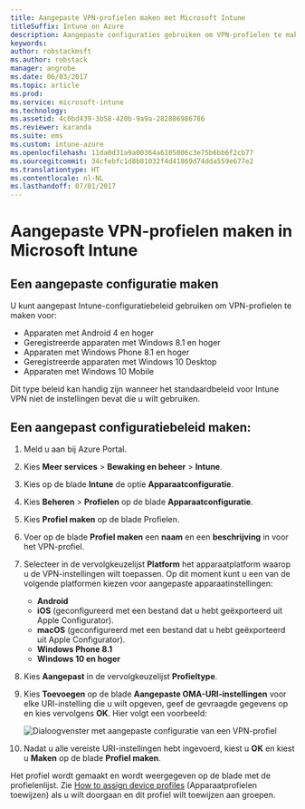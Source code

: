 ```yaml
---
title: Aangepaste VPN-profielen maken met Microsoft Intune
titleSuffix: Intune on Azure
description: Aangepaste configuraties gebruiken om VPN-profielen te maken in Intune.
keywords: 
author: robstackmsft
ms.author: robstack
manager: angrobe
ms.date: 06/03/2017
ms.topic: article
ms.prod: 
ms.service: microsoft-intune
ms.technology: 
ms.assetid: 4c0bd439-3b58-420b-9a9a-282886986786
ms.reviewer: karanda
ms.suite: ems
ms.custom: intune-azure
ms.openlocfilehash: 11da0d31a9a00364a6105006c3e75b6bb6f2cb77
ms.sourcegitcommit: 34cfebfc1d8b81032f4d41869d74dda559e677e2
ms.translationtype: HT
ms.contentlocale: nl-NL
ms.lasthandoff: 07/01/2017
---
```

# <a name="how-to-create-custom-vpn-profiles-in-microsoft-intune"></a>Aangepaste VPN-profielen maken in Microsoft Intune

## <a name="create-a-custom-configuration"></a>Een aangepaste configuratie maken
U kunt aangepast Intune-configuratiebeleid gebruiken om VPN-profielen te maken voor:

* Apparaten met Android 4 en hoger
* Geregistreerde apparaten met Windows 8.1 en hoger
* Apparaten met Windows Phone 8.1 en hoger
* Geregistreerde apparaten met Windows 10 Desktop 
* Apparaten met Windows 10 Mobile

Dit type beleid kan handig zijn wanneer het standaardbeleid voor Intune VPN niet de instellingen bevat die u wilt gebruiken.

## <a name="to-create-a-custom-configuration-policy"></a>Een aangepast configuratiebeleid maken:

1. Meld u aan bij Azure Portal.
2. Kies **Meer services** > **Bewaking en beheer** > **Intune**.
3. Kies op de blade **Intune** de optie **Apparaatconfiguratie**.
4. Kies **Beheren** > **Profielen** op de blade **Apparaatconfiguratie**.
5. Kies **Profiel maken** op de blade Profielen.
6. Voer op de blade **Profiel maken** een **naam** en een **beschrijving** in voor het VPN-profiel.
7. Selecteer in de vervolgkeuzelijst **Platform** het apparaatplatform waarop u de VPN-instellingen wilt toepassen. Op dit moment kunt u een van de volgende platformen kiezen voor aangepaste apparaatinstellingen:
    - **Android**
    - **iOS** (geconfigureerd met een bestand dat u hebt geëxporteerd uit Apple Configurator).
    - **macOS** (geconfigureerd met een bestand dat u hebt geëxporteerd uit Apple Configurator).
    - **Windows Phone 8.1**
    - **Windows 10 en hoger**
6. Kies **Aangepast** in de vervolgkeuzelijst **Profieltype**.
7. Kies **Toevoegen** op de blade **Aangepaste OMA-URI-instellingen** voor elke URI-instelling die u wilt opgeven, geef de gevraagde gegevens op en kies vervolgens **OK**. Hier volgt een voorbeeld:

   ![Dialoogvenster met aangepaste configuratie van een VPN-profiel](./media/Intune_Add_VPN_URI.png)

4.  Nadat u alle vereiste URI-instellingen hebt ingevoerd, kiest u **OK** en kiest u **Maken** op de blade **Profiel maken**.

Het profiel wordt gemaakt en wordt weergegeven op de blade met de profielenlijst.
Zie [How to assign device profiles](device-profile-assign.md) (Apparaatprofielen toewijzen) als u wilt doorgaan en dit profiel wilt toewijzen aan groepen.




